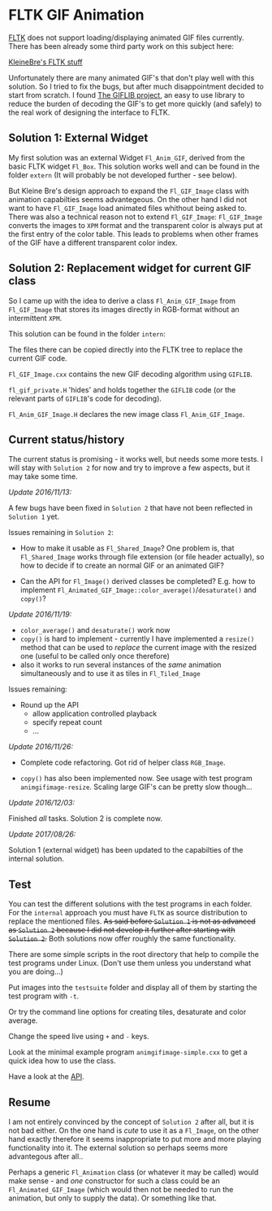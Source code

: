 # FLTK GIF Animation

[FLTK](http://www.fltk.org/) does not support loading/displaying animated GIF files
currently. There has been already some third party work on this subject here:

[KleineBre's FLTK stuff](https://ringbreak.dnd.utwente.nl/~mrjb/fltk/)

Unfortunately there are many animated GIF's that don't play well with this solution.
So I tried to fix the bugs, but after much disappointment decided to start from scratch. I found
[The GIFLIB project](http://giflib.sourceforge.net/), an easy to use library to reduce
the burden of decoding the GIF's to get more quickly (and safely) to the real work of designing
the interface to FLTK.

## Solution 1: External Widget

My first solution was an external Widget `Fl_Anim_GIF`, derived from the basic FLTK widget `Fl_Box`.
This solution works well and can be found in the folder `extern` (It will probably be not
developed further - see below).

But Kleine Bre's design approach to expand the `Fl_GIF_Image` class with animation capabilties
seems advantegeous. On the other hand I did not want to have `Fl_GIF_Image` load animated files
whithout being asked to. There was also a technical reason not to extend `Fl_GIF_Image`:
`Fl_GIF_Image` converts the images to `XPM` format and the transparent color is always put
at the first entry of the color table. This leads to problems when other frames of the GIF
have a different transparent color index.

## Solution 2: Replacement widget for current GIF class

So I came up with the idea to derive a class `Fl_Anim_GIF_Image` from `Fl_GIF_Image` that
stores its images directly in RGB-format without an intermittent `XPM`.

This solution can be found in the folder `intern`:

The files there can be copied directly into the FLTK tree to replace the current GIF code.

`Fl_GIF_Image.cxx` contains the new GIF decoding algorithm using `GIFLIB`.

`fl_gif_private.H` 'hides' and holds together the `GIFLIB` code (or the relevant parts of
`GIFLIB`'s code for decoding).

`Fl_Anim_GIF_Image.H` declares the new image class `Fl_Anim_GIF_Image`.

## Current status/history

The current status is promising - it works well, but needs some more tests.
I will stay with `Solution 2` for now and try to improve a few aspects, but
it may take some time.

*Update 2016/11/13:*

A few bugs have been fixed in `Solution 2` that have not been reflected in
`Solution 1` yet.

Issues remaining in `Solution 2`:

- How to make it usable as `Fl_Shared_Image`? One problem is, that `Fl_Shared_Image`
  works through file extension (or file header actually), so how to decide if to
  create an normal GIF or an animated GIF?

- Can the API for `Fl_Image()` derived classes be completed? E.g. how to implement
  `Fl_Animated_GIF_Image::color_average()`/`desaturate()` and `copy()`?

*Update 2016/11/19:*

  - `color_average()` and `desaturate()` work now
  - `copy()` is hard to implement - currently I have implemented a `resize()` method
    that can be used to _replace_ the current image with the resized one (useful
    to be called only once therefore)
  - also it works to run several instances of the _same_ animation simultaneously
    and to use it as tiles in `Fl_Tiled_Image`

Issues remaining:

- Round up the API
  - allow application controlled playback
  - specify repeat count
  - ...

*Update 2016/11/26:*

  - Complete code refactoring. Got rid of helper class `RGB_Image`.

  - `copy()` has also been implemented now. See usage with test program
    `animgifimage-resize`. Scaling large GIF's can be pretty slow though...

*Update 2016/12/03:*

  Finished *all* tasks. Solution 2 is complete now.

*Update 2017/08/26:*

  Solution 1 (external widget) has been updated to the capabilties of the
  internal solution.

## Test

You can test the different solutions with the test programs in each folder.
For the `internal` approach you must have `FLTK` as source distribution to replace
the mentioned files. <del>As said before `Solution 1` is not as advanced as `Solution 2`
because I did not develop it further after starting with `Solution 2`.</del>
Both solutions now offer roughly the same functionality.

There are some simple scripts in the root directory that help to compile the test
programs under Linux.
(Don't use them unless you understand what you are doing...)

Put images into the `testsuite` folder and display all of them by starting
the test program with `-t`.

Or try the command line options for creating tiles, desaturate and color average.

Change the speed live using `+` and `-` keys.

Look at the minimal example program `animgifimage-simple.cxx` to get a quick idea how to
use the class.

Have a look at the [API](https://wcout.github.io/animgif/html/class_fl___anim___g_i_f___image.html).

## Resume

I am not entirely convinced by the concept of `Solution 2` after all, but it is
not bad either. On the one hand is _cute_ to use it as a `Fl_Image`, on the other
hand exactly therefore it seems inappropriate to put more and more playing
functionality into it. The external solution so perhaps seems more advantegous after all..

Perhaps a generic `Fl_Animation` class (or whatever it may be called)
would make sense - and _one_ constructor for such a class could be an
`Fl_Animated_GIF_Image` (which would then not be needed to run the animation,
but only to supply the data). Or something like that.
